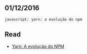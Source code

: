 01/12/2016
----------

`javascript: yarn: a evolução do npm`

## Read

- [Yarn: A evolução do NPM](http://tableless.com.br/yarn-evolucao-do-npm/)
